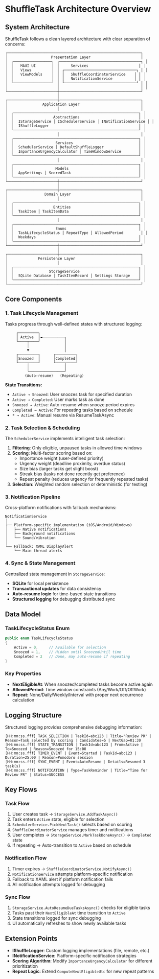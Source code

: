 # ShuffleTask Architecture Overview

## System Architecture

ShuffleTask follows a clean layered architecture with clear separation of concerns:

```
┌─────────────────────────────────────────────────────────────┐
│                    Presentation Layer                       │
│  ┌─────────────────┐  ┌─────────────────────────────────────┐ │
│  │   MAUI UI       │  │     Services                       │ │
│  │   Views         │  │ ┌─────────────────────────────────┐ │ │
│  │   ViewModels    │  │ │   ShuffleCoordinatorService    │ │ │
│  │                 │  │ │   NotificationService          │ │ │
│  └─────────────────┘  │ └─────────────────────────────────┘ │ │
│                       │                                     │ │
└───────────────────────┼─────────────────────────────────────┘
                        │
┌───────────────────────┼─────────────────────────────────────┐
│                Application Layer                            │
│                       │                                     │
│  ┌─────────────────────────────────────────────────────────┐ │
│  │                  Abstractions                           │ │
│  │  IStorageService │ ISchedulerService │ INotificationService │ │
│  │  IShuffleLogger                                         │ │
│  └─────────────────────────────────────────────────────────┘ │
│                       │                                     │
│  ┌─────────────────────────────────────────────────────────┐ │
│  │                   Services                              │ │
│  │  SchedulerService │ DefaultShuffleLogger                │ │
│  │  ImportanceUrgencyCalculator │ TimeWindowService        │ │
│  └─────────────────────────────────────────────────────────┘ │
│                       │                                     │
│  ┌─────────────────────────────────────────────────────────┐ │
│  │                   Models                                │ │
│  │  AppSettings │ ScoredTask                               │ │
│  └─────────────────────────────────────────────────────────┘ │
└───────────────────────┼─────────────────────────────────────┘
                        │
┌───────────────────────┼─────────────────────────────────────┐
│                 Domain Layer                                │
│                       │                                     │
│  ┌─────────────────────────────────────────────────────────┐ │
│  │                  Entities                               │ │
│  │  TaskItem │ TaskItemData                                │ │
│  └─────────────────────────────────────────────────────────┘ │
│                       │                                     │
│  ┌─────────────────────────────────────────────────────────┐ │
│  │                   Enums                                 │ │
│  │  TaskLifecycleStatus │ RepeatType │ AllowedPeriod        │ │
│  │  Weekdays                                               │ │
│  └─────────────────────────────────────────────────────────┘ │
└───────────────────────┼─────────────────────────────────────┘
                        │
┌───────────────────────┼─────────────────────────────────────┐
│              Persistence Layer                              │
│                       │                                     │
│  ┌─────────────────────────────────────────────────────────┐ │
│  │                StorageService                           │ │
│  │  SQLite Database │ TaskItemRecord │ Settings Storage    │ │
│  └─────────────────────────────────────────────────────────┘ │
└─────────────────────────────────────────────────────────────┘
```

## Core Components

### 1. Task Lifecycle Management

Tasks progress through well-defined states with structured logging:

```
     ┌─────────┐
     │ Active  │◄──────────┐
     └────┬────┘           │
          │                │
          ▼                │
     ┌─────────┐      ┌─────────┐
     │Snoozed  │      │Completed│
     └────┬────┘      └────┬────┘
          │                │
          └────────────────┘
         (Auto-resume)   (Repeating)
```

**State Transitions:**
- `Active → Snoozed`: User snoozes task for specified duration
- `Active → Completed`: User marks task as done
- `Snoozed → Active`: Auto-resume when snooze period expires  
- `Completed → Active`: For repeating tasks based on schedule
- `* → Active`: Manual resume via ResumeTaskAsync

### 2. Task Selection & Scheduling

The `SchedulerService` implements intelligent task selection:

1. **Filtering**: Only eligible, unpaused tasks in allowed time windows
2. **Scoring**: Multi-factor scoring based on:
   - Importance weight (user-defined priority)
   - Urgency weight (deadline proximity, overdue status)
   - Size bias (larger tasks get slight boost)
   - Streak bias (tasks not done recently get preference)
   - Repeat penalty (reduces urgency for frequently repeated tasks)
3. **Selection**: Weighted random selection or deterministic (for testing)

### 3. Notification Pipeline

Cross-platform notifications with fallback mechanisms:

```
NotificationService
│
├── Platform-specific implementation (iOS/Android/Windows)
│   ├── Native notifications
│   ├── Background notifications  
│   └── Sound/vibration
│
└── Fallback: XAML DisplayAlert
    └── Main thread alerts
```

### 4. Sync & State Management

Centralized state management in `StorageService`:

- **SQLite** for local persistence
- **Transactional updates** for data consistency
- **Auto-resume logic** for time-based state transitions
- **Structured logging** for debugging distributed sync

## Data Model

### TaskLifecycleStatus Enum
```csharp
public enum TaskLifecycleStatus
{
    Active = 0,     // Available for selection
    Snoozed = 1,    // Hidden until SnoozedUntil time
    Completed = 2   // Done, may auto-resume if repeating
}
```

### Key Properties
- **NextEligibleAt**: When snoozed/completed tasks become active again
- **AllowedPeriod**: Time window constraints (Any/Work/Off/OffWork)
- **Repeat**: None/Daily/Weekly/Interval with proper next occurrence calculation

## Logging Structure

Structured logging provides comprehensive debugging information:

```
[HH:mm:ss.fff] TASK_SELECTION | TaskId=abc123 | Title="Review PR" | Reason=Task selected by scoring | Candidates=5 | NextGap=01:30
[HH:mm:ss.fff] STATE_TRANSITION | TaskId=abc123 | From=Active | To=Snoozed | Reason=Snoozed for 15:00
[HH:mm:ss.fff] TIMER_EVENT | Event=Started | TaskId=abc123 | Duration=25:00 | Reason=Pomodoro session
[HH:mm:ss.fff] SYNC_EVENT | Event=AutoResume | Details=Resumed 3 task(s)
[HH:mm:ss.fff] NOTIFICATION | Type=TaskReminder | Title="Time for Review PR" | Status=SUCCESS
```

## Key Flows

### Task Flow
1. User creates task → `StorageService.AddTaskAsync()`
2. Task enters `Active` state, eligible for selection
3. `SchedulerService.PickNextTask()` selects based on scoring
4. `ShuffleCoordinatorService` manages timer and notifications
5. User completes → `StorageService.MarkTaskDoneAsync()` → `Completed` state
6. If repeating → Auto-transition to `Active` based on schedule

### Notification Flow  
1. Timer expires → `ShuffleCoordinatorService.NotifyAsync()`
2. `NotificationService` attempts platform-specific notification
3. Fallback to XAML alert if platform notification fails
4. All notification attempts logged for debugging

### Sync Flow
1. `StorageService.AutoResumeDueTasksAsync()` checks for eligible tasks
2. Tasks past their `NextEligibleAt` time transition to `Active`
3. State transitions logged for sync debugging
4. UI automatically refreshes to show newly available tasks

## Extension Points

- **IShuffleLogger**: Custom logging implementations (file, remote, etc.)
- **INotificationService**: Platform-specific notification strategies
- **Scoring Algorithm**: Modify `ImportanceUrgencyCalculator` for different prioritization
- **Repeat Logic**: Extend `ComputeNextEligibleUtc` for new repeat patterns